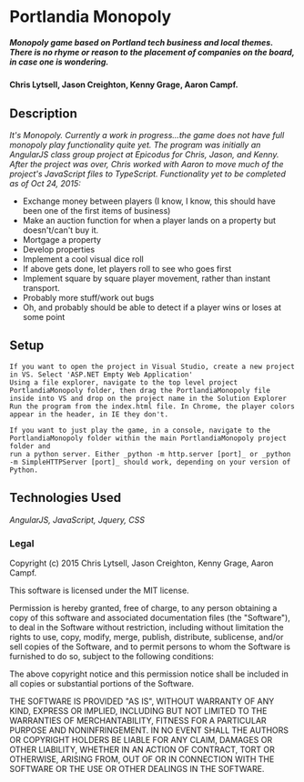 # Portlandia Monopoly

##### _Monopoly game based on Portland tech business and local themes. There is no rhyme or reason to the placement of companies on the board, in case one is wondering._

#### Chris Lytsell, Jason Creighton, Kenny Grage, Aaron Campf.

## Description

_It's Monopoly. Currently a work in progress...the game does not have full monopoly play functionality quite yet. The program was initially an AngularJS class group project at Epicodus for Chris, Jason, and Kenny.
After the project was over, Chris worked with Aaron to move much of the project's JavaScript files to TypeScript. Functionality yet to be completed as of Oct 24, 2015:_
* Exchange money between players (I know, I know, this should have been one of the first items of business)
* Make an auction function for when a player lands on a property but doesn't/can't buy it.
* Mortgage a property
* Develop properties
* Implement a cool visual dice roll
* If above gets done, let players roll to see who goes first
* Implement square by square player movement, rather than instant transport.
* Probably more stuff/work out bugs
* Oh, and probably should be able to detect if a player wins or loses at some point

## Setup
```
If you want to open the project in Visual Studio, create a new project in VS. Select 'ASP.NET Empty Web Application'
Using a file explorer, navigate to the top level project PortlandiaMonopoly folder, then drag the PortlandiaMonopoly file inside into VS and drop on the project name in the Solution Explorer
Run the program from the index.html file. In Chrome, the player colors appear in the header, in IE they don't.
```

```
If you want to just play the game, in a console, navigate to the PortlandiaMonopoly folder within the main PortlandiaMonopoly project folder and 
run a python server. Either _python -m http.server [port]_ or _python -m SimpleHTTPServer [port]_ should work, depending on your version of Python.

```

## Technologies Used

_AngularJS, JavaScript, Jquery, CSS_

### Legal



Copyright (c) 2015 Chris Lytsell, Jason Creighton, Kenny Grage, Aaron Campf.  

This software is licensed under the MIT license.

Permission is hereby granted, free of charge, to any person obtaining a copy
of this software and associated documentation files (the "Software"), to deal
in the Software without restriction, including without limitation the rights
to use, copy, modify, merge, publish, distribute, sublicense, and/or sell
copies of the Software, and to permit persons to whom the Software is
furnished to do so, subject to the following conditions:

The above copyright notice and this permission notice shall be included in
all copies or substantial portions of the Software.

THE SOFTWARE IS PROVIDED "AS IS", WITHOUT WARRANTY OF ANY KIND, EXPRESS OR
IMPLIED, INCLUDING BUT NOT LIMITED TO THE WARRANTIES OF MERCHANTABILITY,
FITNESS FOR A PARTICULAR PURPOSE AND NONINFRINGEMENT. IN NO EVENT SHALL THE
AUTHORS OR COPYRIGHT HOLDERS BE LIABLE FOR ANY CLAIM, DAMAGES OR OTHER
LIABILITY, WHETHER IN AN ACTION OF CONTRACT, TORT OR OTHERWISE, ARISING FROM,
OUT OF OR IN CONNECTION WITH THE SOFTWARE OR THE USE OR OTHER DEALINGS IN
THE SOFTWARE.
